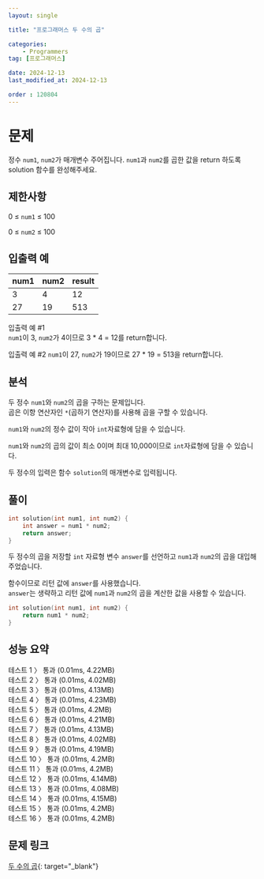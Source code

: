 ```yaml
---
layout: single

title: "프로그래머스 두 수의 곱"

categories:
    - Programmers
tag: [프로그래머스]

date: 2024-12-13
last_modified_at: 2024-12-13

order : 120804
---
```


# 문제

정수 `num1`, `num2`가 매개변수 주어집니다. `num1`과 `num2`를 곱한 값을 return 하도록 solution 함수를 완성해주세요.

## 제한사항

0 ≤ `num1` ≤ 100

0 ≤ `num2` ≤ 100

## 입출력 예

|num1|num2|result|
|---|---|---|
|3|4|12|
|27|19|513|

입출력 예 #1  
`num1`이 3, `num2`가 4이므로 3 * 4 = 12를 return합니다.

입출력 예 #2
`num1`이 27, `num2`가 19이므로 27 * 19 = 513을 return합니다.

## 분석

두 정수 `num1`와 `num2`의 곱을 구하는 문제입니다.  
곱은 이항 연산자인 `*`(곱하기 연산자)를 사용해 곱을 구할 수 있습니다.

`num1`와 `num2`의 정수 값이 작아 `int`자료형에 담을 수 있습니다.

`num1`와 `num2`의 곱의 값이 최소 0이며 최대 10,000이므로 `int`자료형에 담을 수 있습니다.

두 정수의 입력은 함수 `solution`의 매개변수로 입력됩니다.

## 풀이

```cpp
int solution(int num1, int num2) {
    int answer = num1 * num2;
    return answer;
}
```

두 정수의 곱을 저장할 `int` 자료형 변수 `answer`를 선언하고 `num1`과 `num2`의 곱을 대입해주었습니다.

함수이므로 리턴 값에 `answer`를 사용했습니다.  
`answer`는 생략하고 리턴 값에 `num1`과 `num2`의 곱을 계산한 값을 사용할 수 있습니다.

```cpp
int solution(int num1, int num2) {
    return num1 * num2;
}
```

## 성능 요약

테스트 1 〉	통과 (0.01ms, 4.22MB)  
테스트 2 〉	통과 (0.01ms, 4.02MB)  
테스트 3 〉	통과 (0.01ms, 4.13MB)  
테스트 4 〉	통과 (0.01ms, 4.23MB)  
테스트 5 〉	통과 (0.01ms, 4.2MB)  
테스트 6 〉	통과 (0.01ms, 4.21MB)  
테스트 7 〉	통과 (0.01ms, 4.13MB)  
테스트 8 〉	통과 (0.01ms, 4.02MB)  
테스트 9 〉	통과 (0.01ms, 4.19MB)  
테스트 10 〉 통과 (0.01ms, 4.2MB)  
테스트 11 〉 통과 (0.01ms, 4.2MB)  
테스트 12 〉 통과 (0.01ms, 4.14MB)  
테스트 13 〉 통과 (0.01ms, 4.08MB)  
테스트 14 〉 통과 (0.01ms, 4.15MB)  
테스트 15 〉 통과 (0.01ms, 4.2MB)  
테스트 16 〉 통과 (0.01ms, 4.2MB)

## 문제 링크

[두 수의 곱](https://school.programmers.co.kr/learn/courses/30/lessons/120804){: target="_blank"}